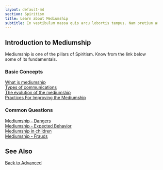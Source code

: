 ```yaml
---
layout: default-md
section: Spiritism
title: Learn about Mediumship
subtitle: In vestibulum massa quis arcu lobortis tempus. Nam pretium arcu in odio vulputate luctus.
---
```


## Introduction to Mediumship
Mediumship is one of the pillars of Spiritism. Know from the link below some of its fundamentals.  

### Basic Concepts
[What is mediumship](about)  
[Types of communications](communications)  
[The evolution of the mediumship](mediumship-evolution)  
[Practices For Improving the Mediumship](mediumship-practices)  

### Common Questions
[Mediumship - Dangers](dangers)  
[Mediumship - Expected Behavior](behavior)  
[Mediumship in children](mediumship-children)  
[Mediumship - Frauds](frauds)  


## See Also



<a href="/spiritism/advanced" class="button">Back to Advanced</a>
